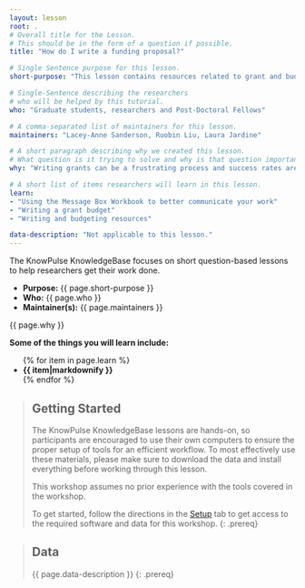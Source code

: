 ```yaml
---
layout: lesson
root: .
# Overall title for the Lesson.
# This should be in the form of a question if possible.
title: "How do I write a funding proposal?"

# Single Sentence purpose for this lesson.
short-purpose: "This lesson contains resources related to grant and budget writing."

# Single-Sentence describing the researchers
# who will be helped by this tutorial.
who: "Graduate students, researchers and Post-Doctoral Fellows"

# A comma-separated list of maintainers for this lesson.
maintainers: "Lacey-Anne Sanderson, Ruobin Liu, Laura Jardine"

# A short paragraph describing why we created this lesson.
# What question is it trying to solve and why is that question important.
why: "Writing grants can be a frustrating process and success rates are generally low (commonly 25-35%). However, repeatedly applying for funding is a reality when working within academia. This repository serves as a place where students and researchers can find advice and tools for writing better grant proposals from academics around the world."

# A short list of items researchers will learn in this lesson.
learn:
- "Using the Message Box Workbook to better communicate your work"
- "Writing a grant budget"
- "Writing and budgeting resources"

data-description: "Not applicable to this lesson."
---
```


The KnowPulse KnowledgeBase focuses on short question-based lessons to help researchers get their work done.

- **Purpose:** {{ page.short-purpose }}
- **Who:** {{ page.who }}
- **Maintainer(s):** {{ page.maintainers }}

{{ page.why }}

<strong>Some of the things you will learn include:</strong>
<ul>
	{% for item in page.learn %}
	<li style="font-weight:bold">{{ item|markdownify }}</li>
	{% endfor %}
</ul>

> ## Getting Started
>
> The KnowPulse KnowledgeBase lessons are hands-on, so participants are
> encouraged to use their own computers to ensure the proper setup of tools
> for an efficient workflow. To most effectively use these materials,
> please make sure to download the data and install everything before
> working through this lesson.
>
> This workshop assumes no prior experience with the tools covered in the
> workshop.
>
> To get started, follow the directions in the [Setup](setup.html) tab to
> get access to the required software and data for this workshop.
{: .prereq}


> ## Data
>
> {{ page.data-description }}
{: .prereq}
